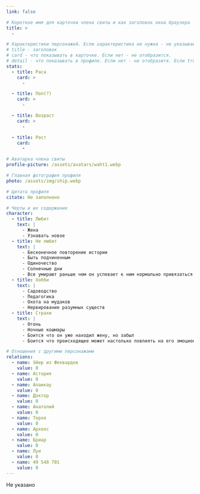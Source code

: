 ```yaml
---
link: false

# Короткое имя для карточки члена свиты и как заголовок окна браузера
title: >
  -

# Характеристики персонажей. Если характеристика не нужна - не указывай. Оставлять пустыми не надо.
# title - заголовок
# card - что показывать в карточке. Если нет - не отобразится.
# detail - что показывать в профиле. Если нет - не отобразитя. Если true - то же что и в карточке.
stats:
  - title: Раса
    card: >
      -

  - title: Пол(?)
    card: >
      -

  - title: Возраст
    card: >
      -

  - title: Рост
    card: 
      -

# Аватарка члена свиты
profile-picture: /assets/avatars/waht1.webp

# Главная фотография профиля
photo: /assets/img/ship.webp

# Цитата профиля
citate: Не заполнено

# Черты и их содержание
character:
  - title: Любит
    text: |
      - Жена
      - Узнавать новое
  - title: Не любит
    text: |
      - Бесконечное повторение истории
      - Быть подчиненным
      - Одиночество
      - Солнечные дни
      - Все умирают раньше чем он успевает к ним нормально привязаться.
  - title: Хобби
    text: |
      - Садоводство
      - Педагогика
      - Охота на мудаков
      - Нервирование разумных существ
  - title: Страхи
    text: |
      - Огонь
      - Ночные кошмары
      - Боится что он уже находил жену, но забыл
      - Боится что происходящее может настолько повлиять на его эмоциональное состояние что он потеряет контроль над своей формой.

# Отношения с другими персонажами
relations:
  - name: Эйер из Феквардов
    value: 0
  - name: Астория
    value: 0
  - name: Алаикаy
    value: 0
  - name: Доктор
    value: 0
  - name: Анатолий
    value: 0
  - name: Терхо
    value: 0
  - name: Археос
    value: 0
  - name: Бриар
    value: 0
  - name: Луи
    value: 0
  - name: 49 548 701
    value: 0
---
```


Не указано